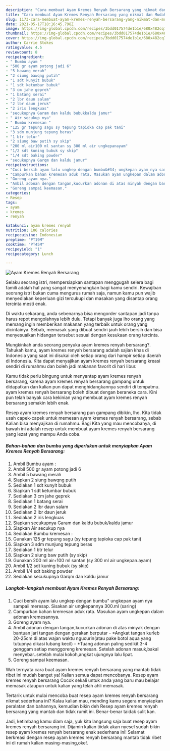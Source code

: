 ```yaml
---
description: "Cara membuat Ayam Kremes Renyah Bersarang yang nikmat dan Mudah Dibuat"
title: "Cara membuat Ayam Kremes Renyah Bersarang yang nikmat dan Mudah Dibuat"
slug: 1173-cara-membuat-ayam-kremes-renyah-bersarang-yang-nikmat-dan-mudah-dibuat
date: 2021-05-17T18:16:45.798Z
image: https://img-global.cpcdn.com/recipes/3bdd017574de1b1e/680x482cq70/ayam-kremes-renyah-bersarang-foto-resep-utama.jpg
thumbnail: https://img-global.cpcdn.com/recipes/3bdd017574de1b1e/680x482cq70/ayam-kremes-renyah-bersarang-foto-resep-utama.jpg
cover: https://img-global.cpcdn.com/recipes/3bdd017574de1b1e/680x482cq70/ayam-kremes-renyah-bersarang-foto-resep-utama.jpg
author: Carrie Stokes
ratingvalue: 4.5
reviewcount: 8
recipeingredient:
- " Bumbu ayam "
- "500 gr ayam potong jadi 6"
- "5 bawang merah"
- "2 siung bawqng putih"
- "1 sdt kunyit bubuk"
- "1 sdt ketumbar bubuk"
- "3 cm jahe geprek"
- "1 batang serai"
- "2 lbr daun salam"
- "2 lbr daun jeruk"
- "2 iris lengkuas"
- "secukupnya Garam dan kaldu bubukkaldu jamur"
- " Air secukup nya"
- " Bumbu kremesan "
- "125 gr tepung sagu sy tepung tapioka cap pak tani"
- "3 sdm munjung tepung beras"
- "1 btr telur"
- "2 siung baw putih sy skip"
- "200 ml air100 ml santan sy 300 ml air ungkepanayam"
- "1/2 sdt kuning bubuk sy skip"
- "1/4 sdt baking powder"
- "secukupnya Garqm dan kaldu jamur"
recipeinstructions:
- "Cuci bersih ayam lalu ungkep dengan bumbu&#34; ungkepan ayam nya sampaii meresap. Sisakan air ungkepannya 300.ml (saring)"
- "Campurkan bahan kremesan aduk rata. Masukan ayam ungkepan dalam adonan kremesannya."
- "Goreng ayam nya."
- "Ambil adonan dengan tangan,kucurkan adonan di atas minyak dengan bantuan jari tangan dengan gerakan berputar *Angkat tangan kurleb 20-25cm di atas wajan waktu ngucurin(atau pake botol aqua yang tutupnya dikasi lubang kecil) *Tuang adonan paling sedikit 3-4 genggam setiap menggoreng kremesan. Setelah adonan masuk,bakal menyebar..setelah mulai kokoh,angkat ujungnya lalu lipat."
- "Goreng sampai keemasan."
categories:
- Resep
tags:
- ayam
- kremes
- renyah

katakunci: ayam kremes renyah 
nutrition: 106 calories
recipecuisine: Indonesian
preptime: "PT19M"
cooktime: "PT45M"
recipeyield: "1"
recipecategory: Lunch

---
```



![Ayam Kremes Renyah Bersarang](https://img-global.cpcdn.com/recipes/3bdd017574de1b1e/680x482cq70/ayam-kremes-renyah-bersarang-foto-resep-utama.jpg)

Selaku seorang istri, mempersiapkan santapan menggugah selera bagi famili adalah hal yang sangat menyenangkan bagi kamu sendiri. Kewajiban seorang istri bukan cuma mengurus rumah saja, namun kamu pun wajib menyediakan keperluan gizi tercukupi dan masakan yang disantap orang tercinta mesti enak.

Di waktu  sekarang, anda sebenarnya bisa mengorder santapan jadi tanpa harus repot mengolahnya lebih dulu. Tetapi banyak juga lho orang yang memang ingin memberikan makanan yang terbaik untuk orang yang dicintainya. Sebab, memasak yang dibuat sendiri jauh lebih bersih dan bisa menyesuaikan hidangan tersebut sesuai dengan kesukaan orang tercinta. 



Mungkinkah anda seorang penyuka ayam kremes renyah bersarang?. Tahukah kamu, ayam kremes renyah bersarang adalah sajian khas di Indonesia yang saat ini disukai oleh setiap orang dari hampir setiap daerah di Indonesia. Kita dapat menyajikan ayam kremes renyah bersarang kreasi sendiri di rumahmu dan boleh jadi makanan favorit di hari libur.

Kamu tidak perlu bingung untuk menyantap ayam kremes renyah bersarang, karena ayam kremes renyah bersarang gampang untuk didapatkan dan kalian pun dapat menghidangkannya sendiri di tempatmu. ayam kremes renyah bersarang boleh dibuat dengan beraneka cara. Kini pun telah banyak cara kekinian yang membuat ayam kremes renyah bersarang semakin lebih enak.

Resep ayam kremes renyah bersarang pun gampang dibikin, lho. Kita tidak usah capek-capek untuk memesan ayam kremes renyah bersarang, sebab Kalian bisa menyajikan di rumahmu. Bagi Kita yang mau mencobanya, di bawah ini adalah resep untuk membuat ayam kremes renyah bersarang yang lezat yang mampu Anda coba.

<!--inarticleads1-->

##### Bahan-bahan dan bumbu yang diperlukan untuk menyiapkan Ayam Kremes Renyah Bersarang:

1. Ambil  Bumbu ayam :
1. Ambil 500 gr ayam potong jadi 6
1. Ambil 5 bawang merah
1. Siapkan 2 siung bawqng putih
1. Sediakan 1 sdt kunyit bubuk
1. Siapkan 1 sdt ketumbar bubuk
1. Sediakan 3 cm jahe geprek
1. Sediakan 1 batang serai
1. Sediakan 2 lbr daun salam
1. Sediakan 2 lbr daun jeruk
1. Sediakan 2 iris lengkuas
1. Siapkan secukupnya Garam dan kaldu bubuk/kaldu jamur
1. Siapkan  Air secukup nya
1. Sediakan  Bumbu kremesan :
1. Gunakan 125 gr tepung sagu (sy tepung tapioka cap pak tani)
1. Siapkan 3 sdm munjung tepung beras
1. Sediakan 1 btr telur
1. Siapkan 2 siung baw putih (sy skip)
1. Gunakan 200 ml air+100 ml santan (sy 300 ml air ungkepan.ayam)
1. Ambil 1/2 sdt kuning bubuk (sy skip)
1. Ambil 1/4 sdt baking powder
1. Sediakan secukupnya Garqm dan kaldu jamur




<!--inarticleads2-->

##### Langkah-langkah membuat Ayam Kremes Renyah Bersarang:

1. Cuci bersih ayam lalu ungkep dengan bumbu&#34; ungkepan ayam nya sampaii meresap. Sisakan air ungkepannya 300.ml (saring)
1. Campurkan bahan kremesan aduk rata. Masukan ayam ungkepan dalam adonan kremesannya.
1. Goreng ayam nya.
1. Ambil adonan dengan tangan,kucurkan adonan di atas minyak dengan bantuan jari tangan dengan gerakan berputar - *Angkat tangan kurleb 20-25cm di atas wajan waktu ngucurin(atau pake botol aqua yang tutupnya dikasi lubang kecil) - *Tuang adonan paling sedikit 3-4 genggam setiap menggoreng kremesan. Setelah adonan masuk,bakal menyebar..setelah mulai kokoh,angkat ujungnya lalu lipat.
1. Goreng sampai keemasan.




Wah ternyata cara buat ayam kremes renyah bersarang yang mantab tidak ribet ini mudah banget ya! Kalian semua dapat mencobanya. Resep ayam kremes renyah bersarang Cocok sekali untuk anda yang baru mau belajar memasak ataupun untuk kalian yang telah ahli memasak.

Tertarik untuk mulai mencoba buat resep ayam kremes renyah bersarang nikmat sederhana ini? Kalau kalian mau, mending kamu segera menyiapkan peralatan dan bahannya, kemudian bikin deh Resep ayam kremes renyah bersarang yang mantab dan tidak rumit ini. Benar-benar taidak sulit kan. 

Jadi, ketimbang kamu diam saja, yuk kita langsung saja buat resep ayam kremes renyah bersarang ini. Dijamin kalian tiidak akan nyesel sudah bikin resep ayam kremes renyah bersarang enak sederhana ini! Selamat berkreasi dengan resep ayam kremes renyah bersarang mantab tidak ribet ini di rumah kalian masing-masing,oke!.

